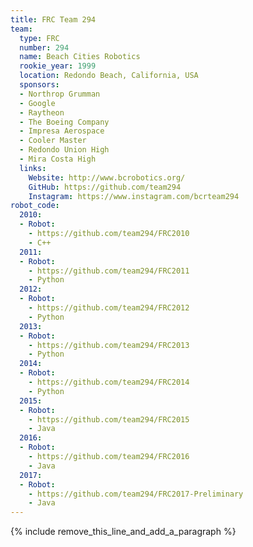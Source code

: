 ```yaml
---
title: FRC Team 294
team:
  type: FRC
  number: 294
  name: Beach Cities Robotics
  rookie_year: 1999
  location: Redondo Beach, California, USA
  sponsors:
  - Northrop Grumman
  - Google
  - Raytheon
  - The Boeing Company
  - Impresa Aerospace
  - Cooler Master
  - Redondo Union High
  - Mira Costa High
  links:
    Website: http://www.bcrobotics.org/
    GitHub: https://github.com/team294
    Instagram: https://www.instagram.com/bcrteam294
robot_code:
  2010:
  - Robot:
    - https://github.com/team294/FRC2010
    - C++
  2011:
  - Robot:
    - https://github.com/team294/FRC2011
    - Python
  2012:
  - Robot:
    - https://github.com/team294/FRC2012
    - Python
  2013:
  - Robot:
    - https://github.com/team294/FRC2013
    - Python
  2014:
  - Robot:
    - https://github.com/team294/FRC2014
    - Python
  2015:
  - Robot:
    - https://github.com/team294/FRC2015
    - Java
  2016:
  - Robot:
    - https://github.com/team294/FRC2016
    - Java
  2017:
  - Robot:
    - https://github.com/team294/FRC2017-Preliminary
    - Java
---
```


{% include remove_this_line_and_add_a_paragraph %}

